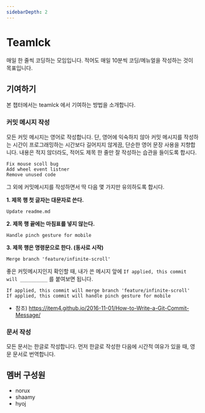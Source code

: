 ```yaml
---
sidebarDepth: 2
---
```


# Teamlck
매일 한 줄씩 코딩하는 모임입니다. 적어도 매일 10분씩 코딩/메뉴얼을 작성하는 것이 목표입니다.

## 기여하기
본 챕터에서는 teamlck 에서 기여하는 방법을 소개합니다.

### 커밋 메시지 작성
모든 커밋 메시지는 영어로 작성합니다. 단, 영어에 익숙하지 않아 커밋 메시지를 작성하는 시간이 프로그래밍하는 시간보다 길어지지 않게끔, 단순한 영어 문장 사용을 지향합니다. 내용은 적지 않더라도, 적어도 제목 한 줄만 잘 작성하는 습관을 들이도록 합시다.

```text
Fix mouse scoll bug
Add wheel event listner
Remove unused code
```

그 외에 커밋메시지를 작성하면서 딱 다음 몇 가지만 유의하도록 합시다.

**1. 제목 행 첫 글자는 대문자로 쓴다.**
```text
Update readme.md
```

**2. 제목 행 끝에는 마침표를 넣지 않는다.**
```text
Handle pinch gesture for mobile
```

**3. 제목 행은 명령문으로 한다. (동사로 시작)**
```
Merge branch 'feature/infinite-scroll'
```

좋은 커밋메시지인지 확인할 때, 내가 쓴 메시지 앞에 `If applied, this commit will __________` 를 붙여보면 됩니다.

```text
If applied, this commit will merge branch 'feature/infinite-scroll'
If applied, this commit will handle pinch gesture for mobile
```

* 참조) https://item4.github.io/2016-11-01/How-to-Write-a-Git-Commit-Message/

### 문서 작성
모든 문서는 한글로 작성합니다. 먼저 한글로 작성한 다음에 시간적 여유가 있을 때, 영문 문서로 번역합니다.


## 멤버 구성원

* norux
* shaamy
* hyoj
